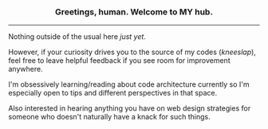 <h3 align="center"> Greetings, human. Welcome to MY hub.</h3>
<hr>

Nothing outside of the usual here _just yet_.

However, if your curiosity drives you to the source of my codes (*kneeslap*), feel free to leave helpful feedback if you see room for improvement anywhere.

I'm obsessively learning/reading about code architecture currently so I'm especially open to tips and different perspectives in that space.

Also interested in hearing anything you have on web design strategies for someone who doesn't naturally have a knack for such things.

